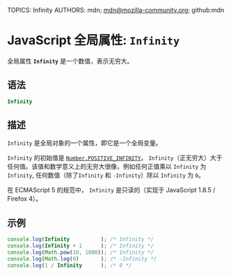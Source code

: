 TOPICS: Infinity
AUTHORS: mdn; mdn@mozilla-community.org; github:mdn

# JavaScript 全局属性: `Infinity`

全局属性 **`Infinity`** 是一个数值，表示无穷大。

## 语法

```javascript
Infinity
```

## 描述

`Infinity` 是全局对象的一个属性，即它是一个全局变量。

`Infinity` 的初始值是 [`Number.POSITIVE_INFINITY`](/zh-hans/webfrontend/Number.POSITIVE_INFINITY)。
`Infinity`（正无穷大）大于任何值。该值和数学意义上的无穷大很像，例如任何正值乘以 `Infinity` 为 `Infinity`,
任何数值（除了`Infinity` 和 `-Infinity`）除以 `Infinity` 为 `0`。

在 ECMAScript 5 的规范中， `Infinity` 是只读的（实现于 JavaScript 1.8.5 / Firefox 4）。

## 示例

```javascript
console.log(Infinity          ); /* Infinity */  
console.log(Infinity + 1      ); /* Infinity */  
console.log(Math.pow(10, 1000)); /* Infinity */  
console.log(Math.log(0)       ); /* -Infinity */  
console.log(1 / Infinity      ); /* 0 */
```
